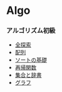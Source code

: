 # Algo
### アルゴリズム初級
- [全探索](https://github.com/kaneda05/Algo/blob/main/%E3%82%B3%E3%83%BC%E3%83%87%E3%82%A3%E3%83%B3%E3%82%B0%E3%81%AB%E3%82%88%E3%82%8B%E5%95%8F%E9%A1%8C%E8%A7%A3%E6%B1%BA/03%20%E3%82%A2%E3%83%AB%E3%82%B4%E3%83%AA%E3%82%BA%E3%83%A0%20%E5%88%9D%E7%B4%9A/%E5%85%A8%E6%8E%A2%E7%B4%A2/memo.md)
- [配列]()
- [ソートの基礎]()
- [再帰関数]()
- [集合と辞書]()
- [グラフ]()
